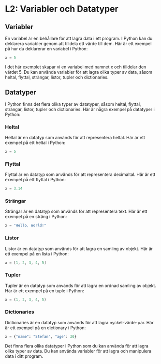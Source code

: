# L2: Variabler och Datatyper
## Variabler
En variabel är en behållare för att lagra data i ett program. I Python kan du deklarera variabler genom att tilldela ett värde till dem. Här är ett exempel på hur du deklarerar en variabel i Python:
```python
x = 5
```
I det här exemplet skapar vi en variabel med namnet x och tilldelar den värdet 5. Du kan använda variabler för att lagra olika typer av data, såsom heltal, flyttal, strängar, listor, tupler och dictionaries.

## Datatyper
I Python finns det flera olika typer av datatyper, såsom heltal, flyttal, strängar, listor, tupler och dictionaries. Här är några exempel på datatyper i Python:
### Heltal
Heltal är en datatyp som används för att representera heltal. Här är ett exempel på ett heltal i Python:
```python
x = 5
```
### Flyttal
Flyttal är en datatyp som används för att representera decimaltal. Här är ett exempel på ett flyttal i Python:
```python
x = 3.14
```
### Strängar
Strängar är en datatyp som används för att representera text. Här är ett exempel på en sträng i Python:
```python
x = "Hello, World!"
```
### Listor
Listor är en datatyp som används för att lagra en samling av objekt. Här är ett exempel på en lista i Python:
```python
x = [1, 2, 3, 4, 5]
```
### Tupler
Tupler är en datatyp som används för att lagra en ordnad samling av objekt. Här är ett exempel på en tuple i Python:
```python
x = (1, 2, 3, 4, 5)
```
### Dictionaries
Dictionaries är en datatyp som används för att lagra nyckel-värde-par. Här är ett exempel på en dictionary i Python:
```python
x = {"name": "Stefan", "age": 30}
```
Det finns flera olika datatyper i Python som du kan använda för att lagra olika typer av data. Du kan använda variabler för att lagra och manipulera data i ditt program.